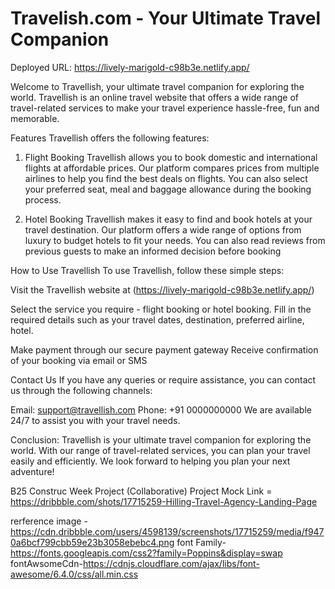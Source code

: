 # Travelish.com - Your Ultimate Travel Companion

Deployed URL: https://lively-marigold-c98b3e.netlify.app/

Welcome to Travellish, your ultimate travel companion for exploring the world. Travellish is an online travel website that offers a wide range of travel-related services to make your travel experience hassle-free, fun and memorable.

Features
Travellish offers the following features:

1. Flight Booking
Travellish allows you to book domestic and international flights at affordable prices. Our platform compares prices from multiple airlines to help you find the best deals on flights. You can also select your preferred seat, meal and baggage allowance during the booking process.

2. Hotel Booking
Travellish makes it easy to find and book hotels at your travel destination. Our platform offers a wide range of options from luxury to budget hotels to fit your needs. You can also read reviews from previous guests to make an informed decision before booking

How to Use Travellish
To use Travellish, follow these simple steps:

Visit the Travellish website at (https://lively-marigold-c98b3e.netlify.app/)

Select the service you require - flight booking or hotel booking.
Fill in the required details such as your travel dates, destination, preferred airline, hotel.

Make payment through our secure payment gateway
Receive confirmation of your booking via email or SMS

Contact Us
If you have any queries or require assistance, you can contact us through the following channels:

Email: support@travellish.com
Phone: +91 0000000000
We are available 24/7 to assist you with your travel needs.

Conclusion:
Travellish is your ultimate travel companion for exploring the world. With our range of travel-related services, you can plan your travel easily and efficiently. We look forward to helping you plan your next adventure!

B25 Construc Week Project (Collaborative)
Project Mock Link = https://dribbble.com/shots/17715259-Hilling-Travel-Agency-Landing-Page

rerference image - https://cdn.dribbble.com/users/4598139/screenshots/17715259/media/f9470a6bcf799cbb59e23b3058ebebc4.png
font Family- https://fonts.googleapis.com/css2?family=Poppins&display=swap
fontAwsomeCdn-https://cdnjs.cloudflare.com/ajax/libs/font-awesome/6.4.0/css/all.min.css
